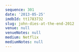 ```yaml
---
sequence: 301
date: '2013-05-25'
imdbId: tt1783732
slug: john-dies-at-the-end-2012
venue: null
venueNotes: null
medium: Netflix
mediumNotes: null
---
```


